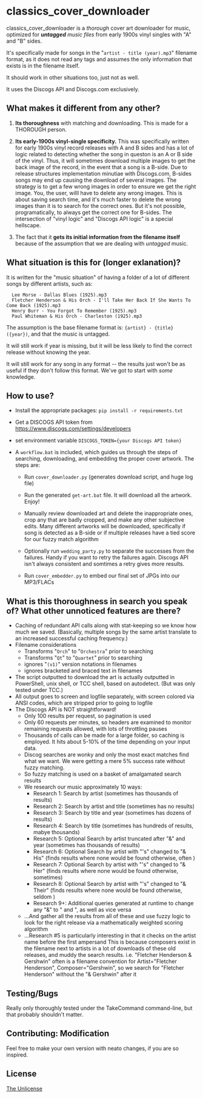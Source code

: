 # classics_cover_downloader

classics_cover_downloader is a _thorough_ cover art downloader for music, optimized for ***untagged*** _music files_ from early 1900s vinyl singles with "A" and "B" sides.

It's specifically made for songs in the "```artist - title (year).mp3```" filename format, as it does not read any tags and assumes the only information that exists is in the filename itself.  

It should work in other situations too, just not as well.

It uses the Discogs API and Discogs.com exclusively.  





## What makes it different from any other?

1. **Its thoroughness** with matching and downloading. This is made for a THOROUGH person.

2. **Its early-1900s vinyl-single specificity.** 
   This was specifically written for early 1900s vinyl record releases with A and B sides and has a lot of logic related to detecting whether the song in queston is an A or B side of the vinyl. Thus, it will sometimes download multiple images to get the back image of the record, in the event that a song is a B-side. Due to release structures implementation minutiae with Discogs.com, B-sides songs may end up causing the download of several images. The strategy is to get a few wrong images in order to ensure we get the right image. You, the user, willl have to delete any wrong images. This is about saving search time, and it's much faster to delete the wrong images than it is to search for the correct ones. But it's not possible, programatically, to always get the correct one for B-sides. The intersection of "vinyl logic" and "Discogs API logic" is a special hellscape.

1. The fact that it **gets its initial information from the filename itself** because of the assumption that we are dealing with _untagged_ music.



## What situation is this for (longer exlanation)?

It is written for the "music situation" of having a folder of a lot of different songs by different artists, such as:
```
  Lee Morse - Dallas Blues (1925).mp3
  Fletcher Henderson & His Orch - I'll Take Her Back If She Wants To Come Back (1925).mp3
  Henry Burr - You Forgot To Remember (1925).mp3
  Paul Whiteman & His Orch - Charleston (1925).mp3
```
The assumption is the base filename format is:  ```{artist} - {title} ({year})```, and that the music is untagged.

It will still work if year is missing, but it will be less likely to find the correct release without knowing the year.

It will still work for any song in any format -- the results just won't be as useful if they don't follow this format. We've got to start with *some* knowledge.




## How to use?

- Install the appropriate packages:  ```pip install -r requirements.txt```

- Get a DISCOGS API token from https://www.discogs.com/settings/developers

- set environment variable ```DISCOGS_TOKEN={your Discogs API token}```

- A ```workflow.bat``` is included, which guides us through the steps of searching, downloading, and embedding the proper cover artwork. The steps are:

    - Run ```cover_downloader.py``` (generates download script, and huge log file)

    - Run the generated ```get-art.bat``` file. It will download all the artwork. Enjoy!

    - Manually review downloaded art and delete the inappropriate ones, crop any that are badly cropped, and make any other subjective edits.
       Many different artworks will be downloaded, specifically if song is detected as a B-side or if multiple releases have a tied score for our fuzzy match algorithm
    
    - Optionally run ```wedding_party.py``` to separate the successes from the failures. Handy if you want to retry the failures again. Discogs API isn't always consistent and somtimes a retry gives more results.
    
    - Run ```cover_embedder.py``` to embed our final set of JPGs into our MP3/FLACs







## What is this thoroughness in search you speak of? What other unnoticed features are there?


* Caching of redundant API calls along with stat-keeping so we know how much we saved. (Basically, multiple songs by the same artist translate to an increased successful caching frequency.)
* Filename considerations
    * Transforms "```Orch```" to "```Orchestra```" prior to searching
    * Transforms "```Qt```" to "```Quartet```" prior to searching
    * ignores "```(v1)```" version notations in filenames
    * ignores bracketed and braced text in filenames
* The script outputted to download the art is actually outputted in PowerShell, unix shell, or TCC shell, based on autodetect. (But was only tested under TCC.)
* All output goes to screen and logfile separately, with screen colored via ANSI codes, which are stripped prior to going to logfile
* The Discogs API is NOT straightforward!
	* Only 100 results per request, so pagination is used
	* Only 60 requests per minutes, so headers are examined to monitor remaining requests allowed, with lots of throttling pauses
	* Thousands of calls can be made for a large folder, so caching is employed. It hits about 5-10% of the time depending on your input data.
	* Discog searches are wonky and only the most exact matches find what we want. We were getting a mere 5% success rate without fuzzy matching.
	* So fuzzy matching is used on a basket of amalgamated search results
	* We research our music approximately 10 ways:
		- Research 1:  Search by artist                                         (sometimes has thousands of results)
		- Research 2:  Search by artist and title                               (sometimes has        no    results)
		- Research 3:  Search by title  and year                                (sometimes has    dozens of results)
		- Research 4:  Search by title                                          (sometimes has  hundreds of results, mabye thousands)
		- Research 5:  Optional Search by artist truncated after "&" and year   (sometimes has thousands of results)
		- Research 6:  Optional Search by artist with "'s" changed to "& His"   (finds results where none would be found otherwise, often    )
		- Research 7:  Optional Search by artist with "'s" changed to "& Her"   (finds results where none would be found otherwise, sometimes)
		- Research 8:  Optional Search by artist with "'s" changed to "& Their" (finds results where none would be found otherwise, seldom   )
		- Research 9+: Additional queries generated at runtime to change any "&" to " and ", as well as vice versa
	* ...And gather all the results from all of these and use fuzzy logic to look for the right release via a mathematically weighted scoring algorithm
	* ...Research #5 is particularly interesting in that it checks on the artist name before the first ampersand
	     This is because composers exist in the filename next to artists in a lot of downloads of these old releases, and muddy the search results.
	     i.e. "Fletcher Henderson & Gershwin" often is a filename convention for Artist="Fletcher Henderson", Composer="Gershwin",
		   so we search for "Fletcher Henderson" without the "& Gershwin" after it








## Testing/Bugs

Really only thoroughly tested under the TakeCommand command-line, but that probably shouldn't matter.



## Contributing: Modification

Feel free to make your own version with neato changes, if you are so inspired.


## License

[The Unlicense](https://choosealicense.com/licenses/unlicense/)





